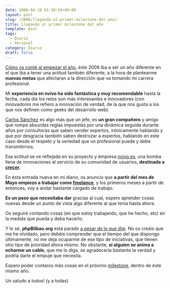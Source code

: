 ```yaml
---
date: 2008-04-10 01:38:54+00:00
layout: post
slug: /2008/llegando-al-primer-milestone-del-ano/
title: Llegando al primer milestone del año
template: post
tags:
  - Diario
  - Personal
category: Diario
draft: false
---
```


[Cómo os conté al empezar el año](/2008/01/02/comienza-un-ano-nuevo/), éste 2008 iba a ser un año diferente en el que iba a tener una actitud también diferente, a la hora de plantearme **nuevas metas** que afectaran a la dirección que va tomando mi carrera profesional.

Mi **experiencia en nvivo ha sido fantástica y muy recomendable** hasta la fecha, cada día los retos son más interesantes e innovadores (con innovadores me refiero a innovación de verdad, de la que nos gusta a los que nos definen como geeks del desarrollo web).

[Carlos Sánchez](http://blog.txarly.com/) es algo más que un jefe, es **un gran compañero** y amigo que rompe absurdas reglas impuestas por una dinámica seguida durante años por consultoras que saben vender expertos, irónicamente hablando y que por desgracia también saben destrozar a expertos, hablando en este caso desde el respeto y la seriedad que un profesional puede y debe transmitirnos.

Esa actitud se ve reflejada en su proyecto y empresa [nvivo.es](http://nvivo.es), una bomba llena de innovaciones al servicio de su comunidad de usuarios, **destinada a [crecer](/2008/04/09/nvivoes-busca-un-desarrollador-php/)**.

En ésta entrada nueva en mi diario, os anuncio que **a partir del mes de Mayo empiezo a trabajar como [freelance](http://es.wikipedia.org/wiki/Trabajador_Freelance_o_Freelancer)**, y los primeros meses a partir de entonces, voy a andar bastante cargado de trabajo.

**Es un paso que necesitaba dar** gracias al cual, espero aprender cosas nuevas desde un punto de vista algo diferente al que tenia hasta ahora.

Os seguiré contando cosas (en que estoy trabajando, que he hecho, etc) en la medida que pueda y deba hacerlo.

Y lo sé, **phpBilbao.org** está parado [a pesar de lo que dije](/2008/03/11/por-que-phpbilbaoorg-no-esta-online-todavia/). No os creáis que me he olvidado, pero debéis comprender que el tiempo del que dispongo últimamente, no me deja ocuparme de ese tipo de iniciativas, que tienen otro tipo de prioridad ahora mismo. No obstante, **si alguien se anima a echarme un cable**, que me lo diga, se agradecería bastante la verdad y podría darle el empuje que necesita.

Espero poder contaros más cosas en el próximo [milestone](http://en.wikipedia.org/wiki/Milestone), dentro de éste mismo año.

Un saludo a todos! (y a todas)
